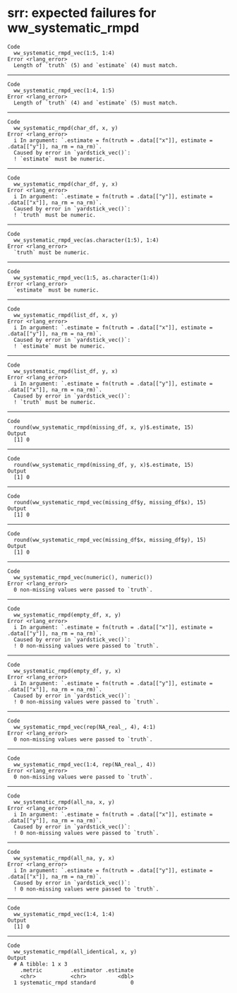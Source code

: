 # srr: expected failures for ww_systematic_rmpd

    Code
      ww_systematic_rmpd_vec(1:5, 1:4)
    Error <rlang_error>
      Length of `truth` (5) and `estimate` (4) must match.

---

    Code
      ww_systematic_rmpd_vec(1:4, 1:5)
    Error <rlang_error>
      Length of `truth` (4) and `estimate` (5) must match.

---

    Code
      ww_systematic_rmpd(char_df, x, y)
    Error <rlang_error>
      i In argument: `.estimate = fn(truth = .data[["x"]], estimate = .data[["y"]], na_rm = na_rm)`.
      Caused by error in `yardstick_vec()`:
      ! `estimate` must be numeric.

---

    Code
      ww_systematic_rmpd(char_df, y, x)
    Error <rlang_error>
      i In argument: `.estimate = fn(truth = .data[["y"]], estimate = .data[["x"]], na_rm = na_rm)`.
      Caused by error in `yardstick_vec()`:
      ! `truth` must be numeric.

---

    Code
      ww_systematic_rmpd_vec(as.character(1:5), 1:4)
    Error <rlang_error>
      `truth` must be numeric.

---

    Code
      ww_systematic_rmpd_vec(1:5, as.character(1:4))
    Error <rlang_error>
      `estimate` must be numeric.

---

    Code
      ww_systematic_rmpd(list_df, x, y)
    Error <rlang_error>
      i In argument: `.estimate = fn(truth = .data[["x"]], estimate = .data[["y"]], na_rm = na_rm)`.
      Caused by error in `yardstick_vec()`:
      ! `estimate` must be numeric.

---

    Code
      ww_systematic_rmpd(list_df, y, x)
    Error <rlang_error>
      i In argument: `.estimate = fn(truth = .data[["y"]], estimate = .data[["x"]], na_rm = na_rm)`.
      Caused by error in `yardstick_vec()`:
      ! `truth` must be numeric.

---

    Code
      round(ww_systematic_rmpd(missing_df, x, y)$.estimate, 15)
    Output
      [1] 0

---

    Code
      round(ww_systematic_rmpd(missing_df, y, x)$.estimate, 15)
    Output
      [1] 0

---

    Code
      round(ww_systematic_rmpd_vec(missing_df$y, missing_df$x), 15)
    Output
      [1] 0

---

    Code
      round(ww_systematic_rmpd_vec(missing_df$x, missing_df$y), 15)
    Output
      [1] 0

---

    Code
      ww_systematic_rmpd_vec(numeric(), numeric())
    Error <rlang_error>
      0 non-missing values were passed to `truth`.

---

    Code
      ww_systematic_rmpd(empty_df, x, y)
    Error <rlang_error>
      i In argument: `.estimate = fn(truth = .data[["x"]], estimate = .data[["y"]], na_rm = na_rm)`.
      Caused by error in `yardstick_vec()`:
      ! 0 non-missing values were passed to `truth`.

---

    Code
      ww_systematic_rmpd(empty_df, y, x)
    Error <rlang_error>
      i In argument: `.estimate = fn(truth = .data[["y"]], estimate = .data[["x"]], na_rm = na_rm)`.
      Caused by error in `yardstick_vec()`:
      ! 0 non-missing values were passed to `truth`.

---

    Code
      ww_systematic_rmpd_vec(rep(NA_real_, 4), 4:1)
    Error <rlang_error>
      0 non-missing values were passed to `truth`.

---

    Code
      ww_systematic_rmpd_vec(1:4, rep(NA_real_, 4))
    Error <rlang_error>
      0 non-missing values were passed to `truth`.

---

    Code
      ww_systematic_rmpd(all_na, x, y)
    Error <rlang_error>
      i In argument: `.estimate = fn(truth = .data[["x"]], estimate = .data[["y"]], na_rm = na_rm)`.
      Caused by error in `yardstick_vec()`:
      ! 0 non-missing values were passed to `truth`.

---

    Code
      ww_systematic_rmpd(all_na, y, x)
    Error <rlang_error>
      i In argument: `.estimate = fn(truth = .data[["y"]], estimate = .data[["x"]], na_rm = na_rm)`.
      Caused by error in `yardstick_vec()`:
      ! 0 non-missing values were passed to `truth`.

---

    Code
      ww_systematic_rmpd_vec(1:4, 1:4)
    Output
      [1] 0

---

    Code
      ww_systematic_rmpd(all_identical, x, y)
    Output
      # A tibble: 1 x 3
        .metric         .estimator .estimate
        <chr>           <chr>          <dbl>
      1 systematic_rmpd standard           0

